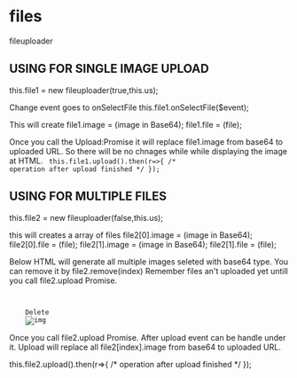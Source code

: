 # files
fileuploader

<h2>USING FOR SINGLE IMAGE UPLOAD</h2>

this.file1 = new fileuploader(true,this.us);

Change event goes to onSelectFile
this.file1.onSelectFile($event);

This will create
file1.image = (image in Base64);
file1.file = (file);

Once you call the Upload:Promise it will replace file1.image from base64 to uploaded URL.
So there will be no chnages while while displaying the image at HTML.
<code>
this.file1.upload().then(r=>{
  /* operation after upload finished */
});
</code>



<h2>USING FOR MULTIPLE FILES</h2>

this.file2 = new fileuploader(false,this.us);

this will creates a array of files
file2[0].image = (image in Base64);
file2[0].file = (file);
file2[1].image = (image in Base64);
file2[1].file = (file);

Below HTML will generate all multiple images seleted with base64 type.
You can remove it by file2.remove(index)
Remember files an't uploaded yet untill you call file2.upload Promise.
<code>
<div class="uploaded-img fu-filler" *ngFor="let item of file2.files; let index=index">
    <a class="remove" (click)="file2.remove(index)">Delete</a>
    <img *ngIf="item.image" class="fu-img" [src]="item.image" alt="img">
</div>
</code>
Once you call file2.upload Promise. After upload event can be handle under it.
Upload will replace all file2[index].image from base64 to uploaded URL.

this.file2.upload().then(r=>{
  /* operation after upload finished */
});
